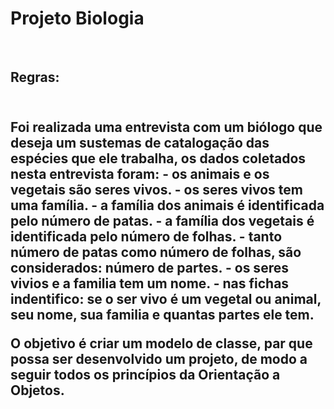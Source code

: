 # Projeto Biologia
<br>
<h2>Regras:<h2>
<br>
Foi realizada uma entrevista com um biólogo que deseja um sustemas de catalogação das espécies que ele trabalha, os dados coletados nesta entrevista foram:
- os animais e os vegetais são seres vivos.
- os seres vivos tem uma família.
- a família dos animais é identificada pelo número de patas.
- a família dos vegetais é identificada pelo número de folhas.
- tanto número de patas como número de folhas, são considerados: número de partes.
- os seres vivios e a familia tem um nome.
- nas fichas indentifico: se o ser vivo é um vegetal ou animal, seu nome, sua familia e quantas partes ele tem.

O objetivo é criar um modelo de classe, par que possa ser desenvolvido um projeto, de modo a seguir todos os princípios da Orientação a Objetos.
